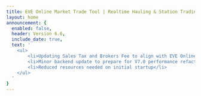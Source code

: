 ```yaml
---
title: EVE Online Market Trade Tool | Realtime Hauling & Station Trading
layout: home
announcement: {
  enabled: false,
  header: Version 6.6,
  include_date: true,
  text: '
    <ul>
        <li>Updating Sales Tax and Brokers Fee to align with EVE Online Update</li>
        <li>Minor backend update to prepare for V7.0 performance refactoring in the coming months</li>
        <li>Reduced resources needed on initial startup</li>
    </ul>
  '
}
---
```

